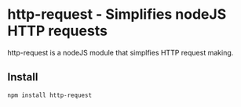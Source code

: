 http-request - Simplifies nodeJS HTTP requests
==============================================

http-request is a nodeJS module that simplfies HTTP request making.

## Install

	npm install http-request  

